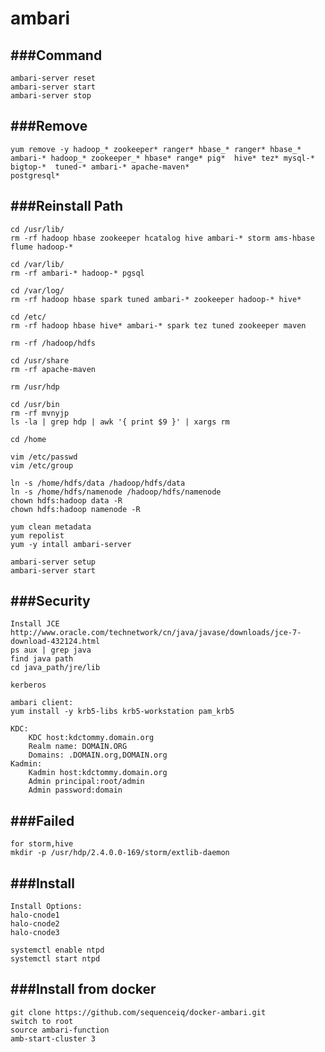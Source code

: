 ambari
========

###Command
----------------------
```
ambari-server reset
ambari-server start
ambari-server stop
```

###Remove
----------------------
```
yum remove -y hadoop_* zookeeper* ranger* hbase_* ranger* hbase_* ambari-* hadoop_* zookeeper_* hbase* range* pig*  hive* tez* mysql-* bigtop-*  tuned-* ambari-* apache-maven*
postgresql*
```

###Reinstall Path
----------------------
```
cd /usr/lib/ 
rm -rf hadoop hbase zookeeper hcatalog hive ambari-* storm ams-hbase flume hadoop-*

cd /var/lib/
rm -rf ambari-* hadoop-* pgsql

cd /var/log/ 
rm -rf hadoop hbase spark tuned ambari-* zookeeper hadoop-* hive*

cd /etc/ 
rm -rf hadoop hbase hive* ambari-* spark tez tuned zookeeper maven

rm -rf /hadoop/hdfs

cd /usr/share
rm -rf apache-maven

rm /usr/hdp

cd /usr/bin
rm -rf mvnyjp
ls -la | grep hdp | awk '{ print $9 }' | xargs rm

cd /home

vim /etc/passwd
vim /etc/group

ln -s /home/hdfs/data /hadoop/hdfs/data
ln -s /home/hdfs/namenode /hadoop/hdfs/namenode
chown hdfs:hadoop data -R
chown hdfs:hadoop namenode -R

yum clean metadata
yum repolist
yum -y intall ambari-server

ambari-server setup
ambari-server start
```

###Security
----------------------
```
Install JCE
http://www.oracle.com/technetwork/cn/java/javase/downloads/jce-7-download-432124.html
ps aux | grep java
find java path
cd java_path/jre/lib

kerberos

ambari client:
yum install -y krb5-libs krb5-workstation pam_krb5

KDC:
    KDC host:kdctommy.domain.org
    Realm name: DOMAIN.ORG
    Domains: .DOMAIN.org,DOMAIN.org
Kadmin:
    Kadmin host:kdctommy.domain.org
    Admin principal:root/admin
    Admin password:domain
```

###Failed
----------------------
```
for storm,hive
mkdir -p /usr/hdp/2.4.0.0-169/storm/extlib-daemon
```

###Install
----------------------
```
Install Options:
halo-cnode1
halo-cnode2
halo-cnode3

systemctl enable ntpd
systemctl start ntpd
```

###Install from docker
----------------------
```
git clone https://github.com/sequenceiq/docker-ambari.git
switch to root
source ambari-function
amb-start-cluster 3
```


